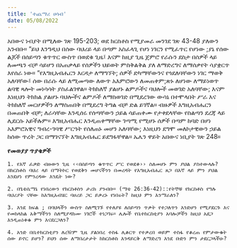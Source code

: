 ```yaml
---
title: 'ተጨማሪ ሀሳብ'
date: 05/08/2022
---
```


አበውና ነብያት በሚለው ገጽ 195-203; ወደ ክርስቶስ  የሚያመራ መንገደ ገጽ 43-48 ያለውን አንብቡ። “ይህ እንግዲህ በሰው ባህሪይ ላይ በጣም አስፈላጊ የሆነ ነገርን የሚፈጥር የሆነው ;ያኔ የሰው ልጆች በሰይጣን ቁጥጥር ውስጥ በወደቁ ጊዜ፤ እናም ከዚያ ጊዜ ጀምሮ የራሱን ደስታ በሰዎች ላይ ለመጫን ብቻ ሳይሆን በአጠቃላይ የሰዎችን ህይወት ምስቅልቅል ያለ ለማድረግና ለማሰቃየት ሳያቋርጥ እየሰራ ነው። “የእግዚአብሔርን እርዳታ ለማግኘት; ሰዎች ድካማቸውንና የጎደለባቸውን ነገር ማወቅ አለባቸው፤ ሰው በራሱ ላይ ለሚመጣው ለውጥ አእምሮውን ለመጠቀም;ጽኑ ለሆነው ለማይነወጥ ልባዊ ጻሎት መነሳሳት ያስፈልገዋል። ትክክለኛ ያልሆኑ ልምዶችና ባህሎች መወገድ አለባቸው; እናም እነዚህን ትክክል ያልሆኑ ባህሎችና ልምዶች ለማስወገድ በሚደረገው ውሳኔ በተሞላበት ሥራ እና ትክክለኛ መርሆዎችን ለማስጠበቅ በሚደረግ ትግል ብቻ ድል ይገኛል። ብዙዎች እግዚአብሔርን በመጠበቅ ብቻ; ለራሳቸው እንዲሰሩ የሰጣቸውን ኃይል ሳይጠቀሙ የታቀደላቸው የስልጣን ደረጃ ላይ ሊደርሱ አይችሉም። እግዚአብሔር እንዲጠቀማቸው ገጣሚ የሚሆኑ ሰዎች በጣም ከባድ በሆነ አእምሮአዊና ግብረ-ገባዊ ሥርዓት የሰለጠኑ መሆን አለባቸው; እነዚህን ደግሞ መለኮታዊውን ኃይል ከሰው ጥረት ጋር በማገናኘት እግዚአብሔር ይደግፋቸዋል። ኤሌን ዋይት አበውና ነቢያት ገጽ 248።

**የመወያያ ጥያቄዎች**

`1. የእኛ ፈቃድ ብዙውን ጊዜ ‹‹በሰይጣን ቁጥጥር ሥር የወደቀ›› ስለመሆኑ ምን ያህል ያስተውላሉ? በክርስቶስ ባህሪ ላይ በማትኮር የወደቅን መሆናችንን በመረዳት የእግዚአብሔር ጸጋ በእኛ ላይ ምን ያህል እንደሆነ የምንረዳው እንዴት ነው?`

`2. በጌቴሴማኔ የነበረውን የክርስቶስን ታሪክ ያንብቡ። (ማቴ 26:36-42)::የትኞቹ የክርስቶስ የግሉ ባህሪያት ናቸው ከእግዚአብሄር ባሀሪይ ጋር ይቃረኑ የነበሩት? ከዚህ ምን እንማራለን?`

`3. እንደ ክፍል ; በባህላችን ውስጥ ስለሚገኙ የተለያዩ ለሰይጣን ጥቃት የተጋለጥን እንድሆን የሚያደርጉ እና የመከላከል አቅማችንን ስለሚያዳክሙ ነገሮች ተነጋገሩ። ሌሎች የቤተከርስቲያን አባሎቻችን ከዚህ አደጋ እንዲጠነቀቁ ምን እናደርጋለን?`

`4. አንድ በቤተክርስቲያን ለረዥም ጊዜ ያልነበረ ተስፋ ሊቆርጥ የተቃረበ ወይም ተስፋ የቆረጠ የምታውቁት ሰው ይኖር ይሆን? ይህን ሰው ለማበረታታት ከክርስቶስ እንዳይርቅ ለማድረግ እንደ ቡድን ምን ታደርጋላችሁ?`
